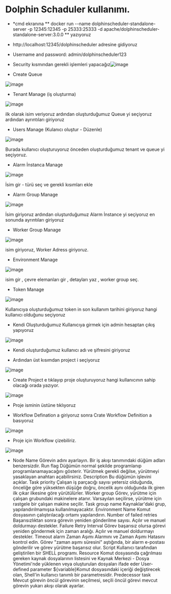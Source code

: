# Dolphin Schaduler kullanımı.

- *cmd ekranına ** docker run --name dolphinscheduler-standalone-server -p 12345:12345 -p 25333:25333 -d apache/dolphinscheduler-standalone-server:3.0.0 ** yazıyoruz

- http://localhost:12345/dolphinscheduler adresine gidiyoruz 

- Username and password: admin/dolphinscheduler123

- Security kısmından gerekli işlemleri yapacağız![image](https://user-images.githubusercontent.com/110333072/183598567-9f8be81f-ccd0-43e4-a24e-ea61255b2d29.png)

- Create Queue 

![image](https://user-images.githubusercontent.com/110333072/183604454-7c186fe9-cb20-4285-b9a4-77138eb95670.png)

- Tenant Manage (iş oluşturma)

![image](https://user-images.githubusercontent.com/110333072/183604800-52768afe-f5c6-4c66-9103-af216d949c97.png)

ilk olarak isim veriyoruz ardından oluşturduğumuz Queue yi seçiyoruz ardından ayrıntıları giriyoruz

- Users Manage (Kulanıcı oluştur - Düzenle)

![image](https://user-images.githubusercontent.com/110333072/183605270-4e5bb9ab-a402-40e1-aee6-6103f81a1020.png)

Burada kullanıcı oluşturuyoruz önceden oluşturduğumuz tenant ve queue yi seçiyoruz.

- Alarm İnstanca Manage

![image](https://user-images.githubusercontent.com/110333072/183606759-7a765ec7-3ce1-4842-8ddf-1e596c966fdd.png)

İsim gir - türü seç ve gerekli kısımları ekle


- Alarm Group Manage 

![image](https://user-images.githubusercontent.com/110333072/183609212-5298eea4-f8a8-4b97-895c-1d770d3e3446.png)

İsim giriyoruz ardından oluşturduğumuz Alarm İnstance yi seçiyoruz en sonunda ayrıntıları giriyoruz

- Worker Group Manage 

![image](https://user-images.githubusercontent.com/110333072/183610472-0fd92a95-9231-421d-9211-3b2a030cc22b.png)

isim giriyoruz, Worker Adress giriyoruz.

- Environment Manage 

![image](https://user-images.githubusercontent.com/110333072/183612137-eda57009-66df-4f70-bfc8-7d12f941c69e.png)

isim gir , çevre elemanları gir , detayları yaz  , worker group seç.

- Token Manage 

![image](https://user-images.githubusercontent.com/110333072/183613914-f5a60e38-342a-4bbf-8911-461d55f36b25.png)

Kullanıcıya oluşturduğumuz token in son kullanım tarihini giriyoruz hangi kullanıcı olduğunu seçiyoruz 

- Kendi Oluşturduğumuz Kullanıcıya girmek için admin hesaptan çıkış yapıyoruz

![image](https://user-images.githubusercontent.com/110333072/183627206-9f24b23b-ca8a-42a1-a7e5-90701b312717.png)

- Kendi oluşturduğumuz kullanıcı adı ve şifresini giriyoruz


- Ardından üst kısımdan project i seçiyoruz

![image](https://user-images.githubusercontent.com/110333072/183626547-b02e3c97-f57e-4273-a783-f7cf0f8577c4.png)

- Create Project e tıklayıp proje oluşturuyoruz hangi kullanıcının sahip olacağı orada yazıyor. 

![image](https://user-images.githubusercontent.com/110333072/183629480-c02704b9-98f9-44ba-811b-d231521a8dfb.png)
 
 - Proje isminin üstüne tıklıyoruz

- Workflow Defination a giriyoruz sonra Crate Workflow Definition a basıyoruz

![image](https://user-images.githubusercontent.com/110333072/183630210-870fc81d-28f5-41a8-b566-927f24d55c35.png)

- Proje için Workflow çizebiliriz.

![image](https://user-images.githubusercontent.com/110333072/183630348-97538496-b47e-4af5-8264-d54540a807e8.png)

- Node Name 	Görevin adını ayarlayın. Bir iş akışı tanımındaki düğüm adları benzersizdir.
Run flag	Düğümün normal şekilde programlanıp programlanamayacağını gösterir. Yürütmek gerekli değilse, yürütmeyi yasaklayan anahtarı açabilirsiniz.
Description	Bu düğümün işlevini açıklar.
Task priority	  Çalışan iş parçacığı sayısı yetersiz olduğunda, önceliğe göre yüksekten düşüğe doğru, öncelik aynı olduğunda ilk giren ilk çıkar ilkesine göre yürütülürler.
Worker group	 Görev, yürütme için çalışan grubundaki makinelere atanır. Varsayılan seçilirse, yürütme için rastgele bir çalışan makine seçilir.
Task group name	    Kaynaklar'daki grup, yapılandırılmamışsa kullanılmayacaktır.
Environment Name	Komut dosyasının çalıştırılacağı ortamı yapılandırın.
Number of failed retries    Başarısızlıktan sonra görevin yeniden gönderilme sayısı. Açılır ve manuel doldurmayı destekler.	
Failure Retry Interval     Görev başarısız olursa görevi yeniden göndermek için zaman aralığı. Açılır ve manuel doldurmayı destekler.
Timeout alarm        Zaman Aşımı Alarmını ve Zaman Aşımı Hatasını kontrol edin. Görev "zaman aşımı süresini" aştığında, bir alarm e-postası gönderilir ve görev yürütme başarısız olur.
Script	  Kullanıcı tarafından geliştirilen bir SHELL programı.
Resource	Komut dosyasında çağrılması gereken kaynak dosyalarının listesini ve Kaynak Merkezi - Dosya Yönetimi'nde yüklenen veya oluşturulan dosyaları ifade eder
User-defined parameter   ${variable}Komut dosyasındaki içeriği değiştirecek olan, Shell'in kullanıcı tanımlı bir parametresidir.
Predecessor task   	Mevcut görevin öncül görevinin seçilmesi, seçili öncül görevi mevcut görevin yukarı akışı olarak ayarlar.





                                                                                                                                              
